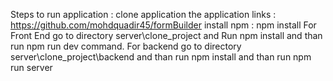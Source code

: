 Steps  to run application :
clone application the application links : https://github.com/mohdquadir45/formBuilder
install npm : npm install
For Front End go to directory server\clone_project and Run npm install and than run npm run dev command.
For backend go to directory server\clone_project\backend and than run npm install and than run npm run server
